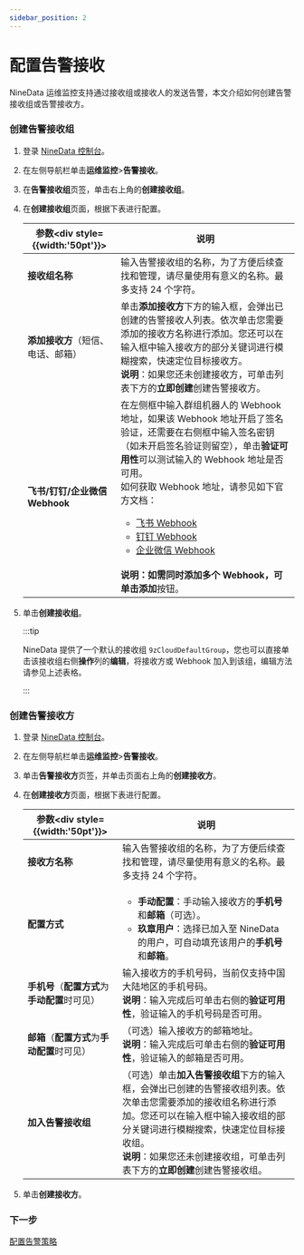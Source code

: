 ```yaml
---
sidebar_position: 2
---
```

# 配置告警接收

NineData 运维监控支持通过接收组或接收人的发送告警，本文介绍如何创建告警接收组或告警接收方。

### 创建告警接收组

1. 登录 [NineData 控制台](https://console.ninedata.cloud)。

2. 在左侧导航栏单击**运维监控**>**告警接收**。

3. 在**告警接收组**页签，单击右上角的**创建接收组**。

4. 在**创建接收组**页面，根据下表进行配置。

   | 参数<div style={{width:'50pt'}}></div> | 说明                                                         |
   | -------------------------------------- | ------------------------------------------------------------ |
   | **接收组名称**                         | 输入告警接收组的名称，为了方便后续查找和管理，请尽量使用有意义的名称。最多支持 24 个字符。 |
   | **添加接收方**（短信、电话、邮箱）     | 单击**添加接收方**下方的输入框，会弹出已创建的告警接收人列表。依次单击您需要添加的接收方名称进行添加。您还可以在输入框中输入接收方的部分关键词进行模糊搜索，快速定位目标接收方。<br />**说明**：如果您还未创建接收方，可单击列表下方的**立即创建**创建告警接收方。 |
   | **飞书/钉钉/企业微信 Webhook**         | 在左侧框中输入群组机器人的 Webhook 地址，如果该 Webhook 地址开启了签名验证，还需要在右侧框中输入签名密钥（如未开启签名验证则留空），单击**验证可用性**可以测试输入的 Webhook 地址是否可用。<br />如何获取 Webhook 地址，请参见如下官方文档：<ul><li>[飞书 Webhook](https://www.feishu.cn/hc/zh-CN/articles/244506653275)</li><li>[钉钉 Webhook](https://help.aliyun.com/document_detail/251838.htm)</li><li>[企业微信 Webhook](https://open.work.weixin.qq.com/help2/pc/14931)</li></ul><br />**说明：**如需同时添加多个 Webhook，可单击**添加**按钮。 |

5. 单击**创建接收组**。

   :::tip
   
   NineData 提供了一个默认的接收组 `9zCloudDefaultGroup`，您也可以直接单击该接收组右侧**操作**列的**编辑**，将接收方或 Webhook 加入到该组，编辑方法请参见上述表格。
   
   :::

### <span id="receiver">创建告警接收方</span>

1. 登录 [NineData 控制台](https://console.ninedata.cloud)。

2. 在左侧导航栏单击**运维监控**>**告警接收**。

3. 单击**告警接收方**页签，并单击页面右上角的**创建接收方**。

4. 在**创建接收方**页面，根据下表进行配置。

   | 参数<div style={{width:'50pt'}}></div>         | 说明                                                         |
   | ---------------------------------------------- | ------------------------------------------------------------ |
   | **接收方名称**                                 | 输入告警接收组的名称，为了方便后续查找和管理，请尽量使用有意义的名称。最多支持 24 个字符。 |
   | **配置方式**                                   | <ul><li>**手动配置**：手动输入接收方的**手机号**和**邮箱**（可选）。</li><li>**玖章用户**：选择已加入至 NineData 的用户，可自动填充该用户的**手机号**和**邮箱**。</li></ul> |
   | **手机号**（**配置方式**为**手动配置**时可见） | 输入接收方的手机号码，当前仅支持中国大陆地区的手机号码。<br />**说明**：输入完成后可单击右侧的**验证可用性**，验证输入的手机号码是否可用。 |
   | **邮箱**（**配置方式**为**手动配置**时可见）   | （可选）输入接收方的邮箱地址。<br />**说明**：输入完成后可单击右侧的**验证可用性**，验证输入的邮箱是否可用。 |
   | **加入告警接收组**                             | （可选）单击**加入告警接收组**下方的输入框，会弹出已创建的告警接收组列表。依次单击您需要添加的接收组名称进行添加。您还可以在输入框中输入接收组的部分关键词进行模糊搜索，快速定位目标接收组。<br />**说明**：如果您还未创建接收组，可单击列表下方的**立即创建**创建告警接收组。 |

5. 单击**创建接收方**。

### 下一步

[配置告警策略](alart_rule.md)